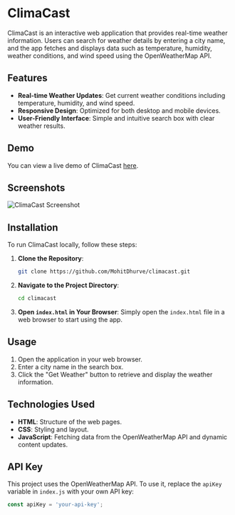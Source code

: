 # ClimaCast

ClimaCast is an interactive web application that provides real-time weather information. Users can search for weather details by entering a city name, and the app fetches and displays data such as temperature, humidity, weather conditions, and wind speed using the OpenWeatherMap API.

## Features

- **Real-time Weather Updates**: Get current weather conditions including temperature, humidity, and wind speed.
- **Responsive Design**: Optimized for both desktop and mobile devices.
- **User-Friendly Interface**: Simple and intuitive search box with clear weather results.

## Demo

You can view a live demo of ClimaCast [here](https://mohitdhurve.github.io/climacast/).

## Screenshots

![ClimaCast Screenshot](https://drive.google.com/uc?export=view&id=1AP1nkxhfK0iZrvOC1rMc0YdzHcrUypde)


## Installation

To run ClimaCast locally, follow these steps:

1. **Clone the Repository**:
    ```bash
    git clone https://github.com/MohitDhurve/climacast.git
    ```

2. **Navigate to the Project Directory**:
    ```bash
    cd climacast
    ```

3. **Open `index.html` in Your Browser**:
    Simply open the `index.html` file in a web browser to start using the app.

## Usage

1. Open the application in your web browser.
2. Enter a city name in the search box.
3. Click the "Get Weather" button to retrieve and display the weather information.

## Technologies Used

- **HTML**: Structure of the web pages.
- **CSS**: Styling and layout.
- **JavaScript**: Fetching data from the OpenWeatherMap API and dynamic content updates.

## API Key

This project uses the OpenWeatherMap API. To use it, replace the `apiKey` variable in `index.js` with your own API key:

```javascript
const apiKey = 'your-api-key';
